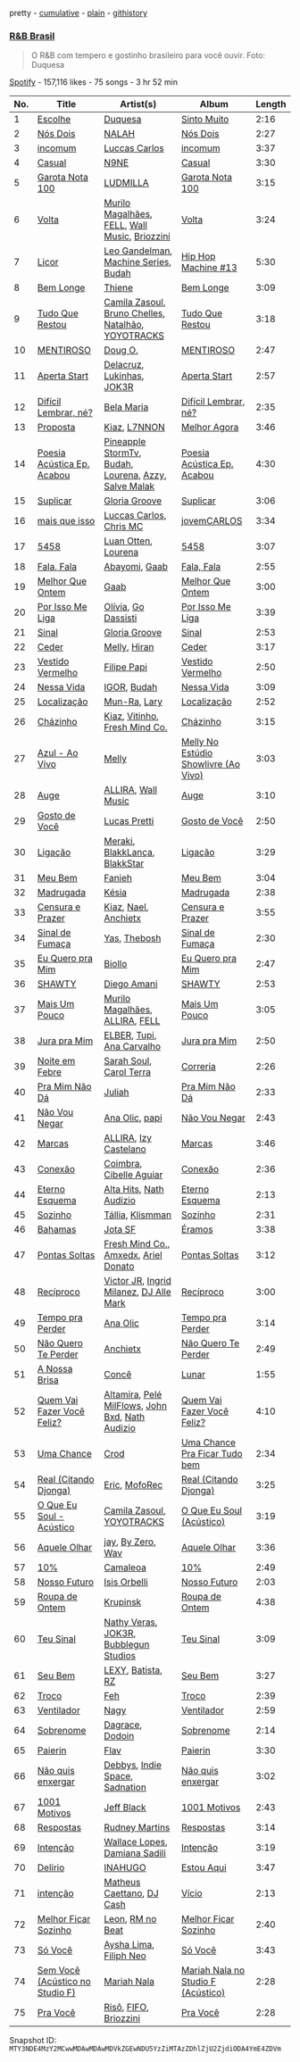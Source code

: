 pretty - [cumulative](/playlists/cumulative/37i9dQZF1DX6EQe4DjJNfI.md) - [plain](/playlists/plain/37i9dQZF1DX6EQe4DjJNfI) - [githistory](https://github.githistory.xyz/mackorone/spotify-playlist-archive/blob/main/playlists/plain/37i9dQZF1DX6EQe4DjJNfI)

### [R&B Brasil](https://open.spotify.com/playlist/37i9dQZF1DX6EQe4DjJNfI)

> O R&B com tempero e gostinho brasileiro para você ouvir\. Foto: Duquesa

[Spotify](https://open.spotify.com/user/spotify) - 157,116 likes - 75 songs - 3 hr 52 min

| No. | Title | Artist(s) | Album | Length |
|---|---|---|---|---|
| 1 | [Escolhe](https://open.spotify.com/track/23XhqZ7lPY9eaBkVA2MMYA) | [Duquesa](https://open.spotify.com/artist/1JlC6XG7lkwT6GzgQB9xOx) | [Sinto Muito](https://open.spotify.com/album/2KL9wBrkZmBeElWCKBuAiV) | 2:16 |
| 2 | [Nós Dois](https://open.spotify.com/track/3OSKdxDJ15q682cx1NF0ne) | [NALAH](https://open.spotify.com/artist/6ETEPWJAjX1ZwlvkcRX5t8) | [Nós Dois](https://open.spotify.com/album/7xKWFFnBKO9EM0GpWQ4JmY) | 2:27 |
| 3 | [incomum](https://open.spotify.com/track/70zl4IbecZee4V3YubNt4J) | [Luccas Carlos](https://open.spotify.com/artist/5WFFFHVqeVk5tLuYh2KjQy) | [incomum](https://open.spotify.com/album/2jpFAKZ13KRb8EqChWMBON) | 3:37 |
| 4 | [Casual](https://open.spotify.com/track/6FFsKesuw6oJKJ0WACbpPn) | [N9NE](https://open.spotify.com/artist/15alwx15s1tZ2Gl9zF6Abv) | [Casual](https://open.spotify.com/album/6ACqA0GV9YblnMQPIS93Zu) | 3:30 |
| 5 | [Garota Nota 100](https://open.spotify.com/track/7eA6fYJFYjGLrqpMYhRTAo) | [LUDMILLA](https://open.spotify.com/artist/3CDoRporvSjdzTrm99a3gi) | [Garota Nota 100](https://open.spotify.com/album/40x6HLtvlgqwUmp9O4mzKi) | 3:15 |
| 6 | [Volta](https://open.spotify.com/track/1jcpYFepwi07ZSuq5H0m5z) | [Murilo Magalhães](https://open.spotify.com/artist/4TlfxFPeRDsDbWxm3iBt9A), [FELL](https://open.spotify.com/artist/0tiAA1lSHnRZapINp4gMBB), [Wall Music](https://open.spotify.com/artist/6pr9Hwh9K76ZUN2l6F4SjI), [Briozzini](https://open.spotify.com/artist/3F7B2VzJ2nvWQPKEQuBHTj) | [Volta](https://open.spotify.com/album/62zSQrFRSQI9dsJS1Uw8TL) | 3:24 |
| 7 | [Licor](https://open.spotify.com/track/62LSep7P2d7uPyDdMMuemr) | [Leo Gandelman](https://open.spotify.com/artist/7q1dPac1mIOp9NZX12ApbW), [Machine Series](https://open.spotify.com/artist/1xu1L93nrtesFrEuWRTqJG), [Budah](https://open.spotify.com/artist/08zSkHjCY3ypH4gdBVHWgO) | [Hip Hop Machine \#13](https://open.spotify.com/album/6NHVEU2tX4VYNs6t9aFBkP) | 5:30 |
| 8 | [Bem Longe](https://open.spotify.com/track/2vshespmRvtcximTIzQvB2) | [Thiene](https://open.spotify.com/artist/2Jh7MhQqgXwm1wagSuBoZS) | [Bem Longe](https://open.spotify.com/album/3B9sABomz6c9CwXBFXhW6a) | 3:09 |
| 9 | [Tudo Que Restou](https://open.spotify.com/track/74toZVkoAZ54tqvZUq9SUd) | [Camila Zasoul](https://open.spotify.com/artist/48L62vfIzemLRdkT35IeqH), [Bruno Chelles](https://open.spotify.com/artist/0QRmYyPJ4gzQmSVWMYgF2d), [Natalhão](https://open.spotify.com/artist/5ptoEbRZaVPuPXvWdsRrWc), [YOYOTRACKS](https://open.spotify.com/artist/0X813faPRmYEvgsc5foonA) | [Tudo Que Restou](https://open.spotify.com/album/12EYliAELcrqAMM2xgsAvK) | 3:18 |
| 10 | [MENTIROSO](https://open.spotify.com/track/2pWh0qXT9466a6HwMf9I1W) | [Doug O.](https://open.spotify.com/artist/1mj6W331lVCliU08OYyMg0) | [MENTIROSO](https://open.spotify.com/album/4M1ABS74NBYnrsXMSEQIRV) | 2:47 |
| 11 | [Aperta Start](https://open.spotify.com/track/6ByLwg9h4FEHbk1TdDAIdM) | [Delacruz](https://open.spotify.com/artist/1MzXJ8AaHdidMAnjgcahS4), [Lukinhas](https://open.spotify.com/artist/0vsOB7tW4ItHtdZBzKQZxp), [JOK3R](https://open.spotify.com/artist/2YvHMMn0rYDvE3rs6dqzhq) | [Aperta Start](https://open.spotify.com/album/70KB2kysyDwhfToulSQ5gs) | 2:57 |
| 12 | [Difícil Lembrar, né?](https://open.spotify.com/track/6mhwRdefbNqGiP2ZpMKY64) | [Bela Maria](https://open.spotify.com/artist/3PiRpeHMxOFToEs65CZQCv) | [Difícil Lembrar, né?](https://open.spotify.com/album/3cWgakSoHecbeSgiyB51kM) | 2:35 |
| 13 | [Proposta](https://open.spotify.com/track/1TLFwJfrTZgoX4bYWidddd) | [Kiaz](https://open.spotify.com/artist/6Ae0wz09vBFYZXJ2bJAKUl), [L7NNON](https://open.spotify.com/artist/0JjPiLQNgAFaEkwoy56B1C) | [Melhor Agora](https://open.spotify.com/album/71GFZXdtEJiLy3KH4GfLOi) | 3:46 |
| 14 | [Poesia Acústica Ep\. Acabou](https://open.spotify.com/track/0oHUP66PMEiy7itEGM0EpY) | [Pineapple StormTv](https://open.spotify.com/artist/09U6hmCerKcIJrixubiBjm), [Budah](https://open.spotify.com/artist/08zSkHjCY3ypH4gdBVHWgO), [Lourena](https://open.spotify.com/artist/3jLj1sAQaEpLpktyJmyGIh), [Azzy](https://open.spotify.com/artist/1uf8uSErmKc3JVtmjVBZ83), [Salve Malak](https://open.spotify.com/artist/7zxFc10N9BP2lg73b8cwZ0) | [Poesia Acústica Ep\. Acabou](https://open.spotify.com/album/2ejKEkRgh3uruTbgFEUbOG) | 4:30 |
| 15 | [Suplicar](https://open.spotify.com/track/2HmwK2dChMGAOv3gd2HQiN) | [Gloria Groove](https://open.spotify.com/artist/7rXMvXRnWHaSwnVvPeUUfw) | [Suplicar](https://open.spotify.com/album/1rbmSJSM5ie2j5zIH7Nf0X) | 3:06 |
| 16 | [mais que isso](https://open.spotify.com/track/0d5NlGvOFGrr66MDGX3W00) | [Luccas Carlos](https://open.spotify.com/artist/5WFFFHVqeVk5tLuYh2KjQy), [Chris MC](https://open.spotify.com/artist/0obu7Om4zu9ahul5DI4JtY) | [jovemCARLOS](https://open.spotify.com/album/0YAr9017bY6ojo4GGk7ijC) | 3:34 |
| 17 | [5458](https://open.spotify.com/track/6sJRnHsNWIT2yoW5Uhp1bs) | [Luan Otten](https://open.spotify.com/artist/7tcFzUKSICkJWCZzWs4htq), [Lourena](https://open.spotify.com/artist/3jLj1sAQaEpLpktyJmyGIh) | [5458](https://open.spotify.com/album/530LB9H9MD7SmG5QbnvNsV) | 3:07 |
| 18 | [Fala, Fala](https://open.spotify.com/track/1OCTC8kofWuBp07FZIlUIX) | [Abayomi](https://open.spotify.com/artist/2uDMCuJTV24DEJJh4p5dc0), [Gaab](https://open.spotify.com/artist/2iK1rsbYstkSVn57M4s8ut) | [Fala, Fala](https://open.spotify.com/album/3VcWCaee9yKQEvioedeEYn) | 2:55 |
| 19 | [Melhor Que Ontem](https://open.spotify.com/track/0TpDDNhAvukWiJL9SjEe9O) | [Gaab](https://open.spotify.com/artist/2iK1rsbYstkSVn57M4s8ut) | [Melhor Que Ontem](https://open.spotify.com/album/6FMd26Sy35kd9boORkrOnT) | 3:00 |
| 20 | [Por Isso Me Liga](https://open.spotify.com/track/3uzwO1NH7TP6ftntaRGTYO) | [Olívia](https://open.spotify.com/artist/2ujvd2c3fhWYQAzC9mT8UQ), [Go Dassisti](https://open.spotify.com/artist/6dHnnLJitCxdFTt9QmSQ8G) | [Por Isso Me Liga](https://open.spotify.com/album/7E8sreIOIJeKUHj72Qmmsh) | 3:39 |
| 21 | [Sinal](https://open.spotify.com/track/22LwBcXDGHtydEh2nInF30) | [Gloria Groove](https://open.spotify.com/artist/7rXMvXRnWHaSwnVvPeUUfw) | [Sinal](https://open.spotify.com/album/7kTIn9P8tgfA5fxxdvAcwh) | 2:53 |
| 22 | [Ceder](https://open.spotify.com/track/6kTqxXfCTgWMWWrMlpBGFm) | [Melly](https://open.spotify.com/artist/7a7n9ka0Mnevq19mOU8tcW), [Hiran](https://open.spotify.com/artist/590jgrhOiQjSIASrY4mwPW) | [Ceder](https://open.spotify.com/album/2U7SgeSUNChbpRuNzng2OS) | 3:17 |
| 23 | [Vestido Vermelho](https://open.spotify.com/track/11xqJp6dCzVm3PxEroeVih) | [Filipe Papi](https://open.spotify.com/artist/4PIbPYHfWC6FC2RL6livhm) | [Vestido Vermelho](https://open.spotify.com/album/06vVPATP7xd4AvQzeevpss) | 2:50 |
| 24 | [Nessa Vida](https://open.spotify.com/track/78eJoR6E6kNzjxol1AqWPH) | [IGOR](https://open.spotify.com/artist/4zCVTLvRnKYmkVyCxfV2ny), [Budah](https://open.spotify.com/artist/08zSkHjCY3ypH4gdBVHWgO) | [Nessa Vida](https://open.spotify.com/album/1ZoVkAPWCNgOCpRhZH1LgE) | 3:09 |
| 25 | [Localização](https://open.spotify.com/track/5UeR1CuDo4rrSjK3RyD0nV) | [Mun\-Ra](https://open.spotify.com/artist/0TCMOxaDMS40afITXwbE96), [Lary](https://open.spotify.com/artist/4qn9aKmT3CaRVPWnlTQCwX) | [Localização](https://open.spotify.com/album/722X2OqhnEkVCk1kDP3IMl) | 2:52 |
| 26 | [Cházinho](https://open.spotify.com/track/65NHHBrdCc5PuZkSFyICC2) | [Kiaz](https://open.spotify.com/artist/6Ae0wz09vBFYZXJ2bJAKUl), [Vitinho](https://open.spotify.com/artist/09djLPsTydbIFC9duW5mQp), [Fresh Mind Co.](https://open.spotify.com/artist/3shBNuvo8XyNthoiWNaCYc) | [Cházinho](https://open.spotify.com/album/79mcJaBbFTsuDkOhOmFca6) | 3:15 |
| 27 | [Azul \- Ao Vivo](https://open.spotify.com/track/2JmhvM1syXJaFfvgZJk2Nw) | [Melly](https://open.spotify.com/artist/7a7n9ka0Mnevq19mOU8tcW) | [Melly No Estúdio Showlivre \(Ao Vivo\)](https://open.spotify.com/album/5oOI1V71lvqBKzfQAyvkKK) | 3:03 |
| 28 | [Auge](https://open.spotify.com/track/63ft1sslYXqdYttGDQL99T) | [ALLIRA](https://open.spotify.com/artist/1YaRssOooph4Aj4faAS8VS), [Wall Music](https://open.spotify.com/artist/6pr9Hwh9K76ZUN2l6F4SjI) | [Auge](https://open.spotify.com/album/3VeBQmFmne7gU4xU6jqlGu) | 3:10 |
| 29 | [Gosto de Você](https://open.spotify.com/track/75YFJjfgVCM46P6UUfGhDx) | [Lucas Pretti](https://open.spotify.com/artist/248XKLuHF7rx0BAJmgq1Op) | [Gosto de Você](https://open.spotify.com/album/4AL19qe0DttWN5gcCxsKrw) | 2:50 |
| 30 | [Ligação](https://open.spotify.com/track/0EsziAlF3lAdqTxzwxP2kA) | [Meraki](https://open.spotify.com/artist/2y8PQh31BuCKxhKVmavWWs), [BlakkLança](https://open.spotify.com/artist/1NgGByizxiFLxa0jtHiXQo), [BlakkStar](https://open.spotify.com/artist/0xOEY6ZB9xhdW3SnfmlgvX) | [Ligação](https://open.spotify.com/album/4voB6EnfiNGT4BKJ2Hg1IG) | 3:29 |
| 31 | [Meu Bem](https://open.spotify.com/track/6vqzZxu7AUW7Idg4aGBt1i) | [Fanieh](https://open.spotify.com/artist/2ervTUezJd1gGsYHZaNXfN) | [Meu Bem](https://open.spotify.com/album/2bo02n8YzdGhdbUGbKLj5h) | 3:04 |
| 32 | [Madrugada](https://open.spotify.com/track/3nnTMeA0kY49f4monAnGSq) | [Késia](https://open.spotify.com/artist/1gZaDWPWgzRhSQA0Aui2m2) | [Madrugada](https://open.spotify.com/album/4zntUGntUiylFop68gZFiw) | 2:38 |
| 33 | [Censura e Prazer](https://open.spotify.com/track/74YV7f17mNoqNleCiZ1CUi) | [Kiaz](https://open.spotify.com/artist/6Ae0wz09vBFYZXJ2bJAKUl), [Nael](https://open.spotify.com/artist/7Ma72ox89biP5cDxmysAFM), [Anchietx](https://open.spotify.com/artist/0Ld8rJ0rdAEAi2oe6seDEp) | [Censura e Prazer](https://open.spotify.com/album/6GVlO9fjTtVFxQFSIvODog) | 3:55 |
| 34 | [Sinal de Fumaça](https://open.spotify.com/track/76M93slEhL9Q9MEvbxycbe) | [Yas](https://open.spotify.com/artist/3tFl0Vh4EoMvMutypugPYO), [Thebosh](https://open.spotify.com/artist/6NCFegwTfE1dbVEOPrAGxI) | [Sinal de Fumaça](https://open.spotify.com/album/5OkI6zKfhKzl1w3CjpvnOi) | 2:30 |
| 35 | [Eu Quero pra Mim](https://open.spotify.com/track/4nXuUKg9sveh2T9mITEhrA) | [Biollo](https://open.spotify.com/artist/2fkazGgn5K5YNPRztNR4pF) | [Eu Quero pra Mim](https://open.spotify.com/album/6AGNmDcbCGfpeQf86DMtRo) | 2:47 |
| 36 | [SHAWTY](https://open.spotify.com/track/75liZXV6t18aVko4JTjkkm) | [Diego Amani](https://open.spotify.com/artist/7C4JFPMFLycKlz7m7KKfgu) | [SHAWTY](https://open.spotify.com/album/1jmxpG3tlqWxDYUyFU1FhF) | 2:53 |
| 37 | [Mais Um Pouco](https://open.spotify.com/track/5IyQlAH7GTfmZClRGGHBEh) | [Murilo Magalhães](https://open.spotify.com/artist/4TlfxFPeRDsDbWxm3iBt9A), [ALLIRA](https://open.spotify.com/artist/1YaRssOooph4Aj4faAS8VS), [FELL](https://open.spotify.com/artist/0tiAA1lSHnRZapINp4gMBB) | [Mais Um Pouco](https://open.spotify.com/album/66BaEyvRh9L7VjGGMF0tgs) | 3:05 |
| 38 | [Jura pra Mim](https://open.spotify.com/track/5QW2JtmBB42eTfv5Wyu49a) | [ELBER](https://open.spotify.com/artist/0UGner7q3Cy5DfIWnCKBJM), [Tupi](https://open.spotify.com/artist/4VPfdVmQ3Lm86SOPgaCsCf), [Ana Carvalho](https://open.spotify.com/artist/6nMoGl0eFghgYr5R2pITWz) | [Jura pra Mim](https://open.spotify.com/album/11AB3THEnYaRPkF3V5bG7D) | 2:50 |
| 39 | [Noite em Febre](https://open.spotify.com/track/46T1WRW3KTm0kReMW0cCJZ) | [Sarah Soul](https://open.spotify.com/artist/1V1MSClQaA45C4QG3my6Xv), [Carol Terra](https://open.spotify.com/artist/322TdXC5aJjj4jFTtmFiJp) | [Correria](https://open.spotify.com/album/6IapQS07s6lMRIX0MTMEjQ) | 2:26 |
| 40 | [Pra Mim Não Dá](https://open.spotify.com/track/7hmuEsmtvu4GpMlYjXD6zu) | [Juliah](https://open.spotify.com/artist/5iUxzlKaTdzdvH0Fwmz002) | [Pra Mim Não Dá](https://open.spotify.com/album/6b9pPvAJf6rJZfikk7681K) | 2:33 |
| 41 | [Não Vou Negar](https://open.spotify.com/track/5nI2kzArRG6tU2SlNTE0ja) | [Ana Olic](https://open.spotify.com/artist/1gJq1KdpkUUygT6tgrnkiY), [papi](https://open.spotify.com/artist/7IRAaMPxRHYKEjzDxUBguu) | [Não Vou Negar](https://open.spotify.com/album/3YdAoZKOwdbd29jKSwuknb) | 2:43 |
| 42 | [Marcas](https://open.spotify.com/track/29uluLs7czmA7gFCyyjxkS) | [ALLIRA](https://open.spotify.com/artist/1YaRssOooph4Aj4faAS8VS), [Izy Castelano](https://open.spotify.com/artist/2rAYpmc0WnoH9zOcDMQwjq) | [Marcas](https://open.spotify.com/album/0o45SHCsgRZeFg0MYhhtMh) | 3:46 |
| 43 | [Conexão](https://open.spotify.com/track/162nE0evxH5RWNWIBPALmk) | [Coimbra](https://open.spotify.com/artist/5LdNCH2d2i6B3wb7jSPEAy), [Cibelle Aguiar](https://open.spotify.com/artist/3H3sS2mT49ihOlKR4EiEpu) | [Conexão](https://open.spotify.com/album/2rN91P7qGJ70V5cFO3Hl43) | 2:36 |
| 44 | [Eterno Esquema](https://open.spotify.com/track/50ZKf2oN3IxLTopIoogSGz) | [Alta Hits](https://open.spotify.com/artist/5gSCmAPeZWVeVIfW2i2Pyv), [Nath Audizio](https://open.spotify.com/artist/3Dmm7O6YrB38y8JbvA3zwK) | [Eterno Esquema](https://open.spotify.com/album/3VSXJcf6akK061vzZTISkB) | 2:13 |
| 45 | [Sozinho](https://open.spotify.com/track/7m75tNUYyt3Bz21tIDdq3j) | [Tállia](https://open.spotify.com/artist/4WVJKn89nXJQunOVVkcfDj), [Klismman](https://open.spotify.com/artist/3jZdI7WRp6aZdMA6OgvVxJ) | [Sozinho](https://open.spotify.com/album/31NtdfxBPy3XzI0CpxuY7d) | 2:31 |
| 46 | [Bahamas](https://open.spotify.com/track/1YWbYVHpotGLTpQ0wgji3Z) | [Jota SF](https://open.spotify.com/artist/4ztJeuWS0uCCvhSHcO76ib) | [Éramos](https://open.spotify.com/album/3zfJsn2QgHYbRJa6wZTG9i) | 3:38 |
| 47 | [Pontas Soltas](https://open.spotify.com/track/7ESVKGM7Vql3SGqejbJ3DQ) | [Fresh Mind Co.](https://open.spotify.com/artist/3shBNuvo8XyNthoiWNaCYc), [Amxedx](https://open.spotify.com/artist/0rP1RgNU08Y99fjfdwH3h0), [Ariel Donato](https://open.spotify.com/artist/7H3XEvrS2PsNzM76MczgHJ) | [Pontas Soltas](https://open.spotify.com/album/1WQgU6bnnSvV0KtkxHu2bQ) | 3:12 |
| 48 | [Recíproco](https://open.spotify.com/track/2Na1FNsaKX5WmLjEVVPVNt) | [Victor JR](https://open.spotify.com/artist/3p0GexHIGvyoEQUpb2Nnlo), [Ingrid Milanez](https://open.spotify.com/artist/3ucZWCjRRupT8LDfqaoRZJ), [DJ Alle Mark](https://open.spotify.com/artist/7wik2rNV6wtZP98hHaspHQ) | [Recíproco](https://open.spotify.com/album/2ci8q15b2oS4tn7uYImo3E) | 3:00 |
| 49 | [Tempo pra Perder](https://open.spotify.com/track/2vS4o51fwVyYrDF54w5O0R) | [Ana Olic](https://open.spotify.com/artist/1gJq1KdpkUUygT6tgrnkiY) | [Tempo pra Perder](https://open.spotify.com/album/6qePnDPq4XJnpJxaGf5lxF) | 3:14 |
| 50 | [Não Quero Te Perder](https://open.spotify.com/track/5m2DgR3ZWv1GYwF9NPh4mP) | [Anchietx](https://open.spotify.com/artist/0Ld8rJ0rdAEAi2oe6seDEp) | [Não Quero Te Perder](https://open.spotify.com/album/5ndAdf9telWSbdHoy8IYh0) | 2:49 |
| 51 | [A Nossa Brisa](https://open.spotify.com/track/4Gj5XLeuNou9qVrPhPbvUy) | [Concê](https://open.spotify.com/artist/2XAAXX1lPag133UUSPwXBE) | [Lunar](https://open.spotify.com/album/2ogvDeyLlnIXfnMFTUhCuf) | 1:55 |
| 52 | [Quem Vai Fazer Você Feliz?](https://open.spotify.com/track/1tE34sFD7UkGqTHzUDwhN6) | [Altamira](https://open.spotify.com/artist/12xPPAGu03vdZR3AmWNIxZ), [Pelé MilFlows](https://open.spotify.com/artist/4WbHbolEKZIhnkO2xv2Lm0), [John Bxd](https://open.spotify.com/artist/5PvvzrZ16XGd0VoU2FvUR8), [Nath Audizio](https://open.spotify.com/artist/3Dmm7O6YrB38y8JbvA3zwK) | [Quem Vai Fazer Você Feliz?](https://open.spotify.com/album/4PJDIaZRbnsolFvvJJ78TB) | 4:10 |
| 53 | [Uma Chance](https://open.spotify.com/track/2QPZQP2MDGC5ePtfSI9ihO) | [Crod](https://open.spotify.com/artist/1VI8uzUXTMpjdIvM6Rsh0j) | [Uma Chance Pra Ficar Tudo bem](https://open.spotify.com/album/3E7fL2Muf5c8OvC8A54Mp3) | 2:34 |
| 54 | [Real \(Citando Djonga\)](https://open.spotify.com/track/04WuhfAZ2E2pOsT6MjfHOS) | [Eric](https://open.spotify.com/artist/2fcyt54Qa9MnroxsOJkSeT), [MofoRec](https://open.spotify.com/artist/68Qpumlcdj1323iyuotmLn) | [Real \(Citando Djonga\)](https://open.spotify.com/album/08Yhvx5F6NvLrVUA6t4hgb) | 3:25 |
| 55 | [O Que Eu Soul \- Acústico](https://open.spotify.com/track/5nde5dfB24TXkLSrIHor51) | [Camila Zasoul](https://open.spotify.com/artist/48L62vfIzemLRdkT35IeqH), [YOYOTRACKS](https://open.spotify.com/artist/0X813faPRmYEvgsc5foonA) | [O Que Eu Soul \(Acústico\)](https://open.spotify.com/album/5DCyIxkkD7LSErRyBS26oC) | 3:19 |
| 56 | [Aquele Olhar](https://open.spotify.com/track/3MLYbQcGGoOkdjTCh4RI1O) | [jay](https://open.spotify.com/artist/2gqq586gzI7e78XfL1Px3m), [By Zero](https://open.spotify.com/artist/2bzreBUv7BOuRtNBUK5PuJ), [Wav](https://open.spotify.com/artist/7iLM6Q1zaaBEfulJi73b69) | [Aquele Olhar](https://open.spotify.com/album/65OCrX0tox26Lzjb1kV6QL) | 3:36 |
| 57 | [10%](https://open.spotify.com/track/0liXZVfUKI5Jttqoipnavz) | [Camaleoa](https://open.spotify.com/artist/5LijwxkcAViVr8bMwdYHwk) | [10%](https://open.spotify.com/album/1DFnXp9kPkp2GpUrUubx1O) | 2:49 |
| 58 | [Nosso Futuro](https://open.spotify.com/track/3s4ao4kuMbya51WvYQzMn6) | [Isis Orbelli](https://open.spotify.com/artist/4rflqymMDgNe10ldH5lGCY) | [Nosso Futuro](https://open.spotify.com/album/7uqpzYwoY5m2x9lQJVkCvF) | 2:03 |
| 59 | [Roupa de Ontem](https://open.spotify.com/track/5DNmIznDtyTJrkmAXdeFnl) | [Krupinsk](https://open.spotify.com/artist/5gLgoNI5QB6Osvi7aQwe5S) | [Roupa de Ontem](https://open.spotify.com/album/7eIK3jKOyfdsnj1PaalMVa) | 4:38 |
| 60 | [Teu Sinal](https://open.spotify.com/track/1Jdsw1yunMP4tRTLibsY0J) | [Nathy Veras](https://open.spotify.com/artist/3zt8fOqNT5MJuHewiE482i), [JOK3R](https://open.spotify.com/artist/2YvHMMn0rYDvE3rs6dqzhq), [Bubblegun Studios](https://open.spotify.com/artist/4vqazZms8Y4wPQM6rbtOGx) | [Teu Sinal](https://open.spotify.com/album/4qOMdPxlwo1d1asnXjTnlW) | 3:09 |
| 61 | [Seu Bem](https://open.spotify.com/track/4WIHw5omFiZSVUl52GsVUG) | [LEXY](https://open.spotify.com/artist/1jsbcRHlNmr4AATn3bVhOd), [Batista](https://open.spotify.com/artist/5P7LznAMG6vFpraIIoE3qp), [RZ](https://open.spotify.com/artist/5OWjhQcHTvSP9fCGeiDSaf) | [Seu Bem](https://open.spotify.com/album/50ZHYvn0wbeJoKHt65kU5l) | 3:27 |
| 62 | [Troco](https://open.spotify.com/track/3lL3rifI9DsdbApt8Lidkr) | [Feh](https://open.spotify.com/artist/3bMQmsnuvak2a7fOQagiCP) | [Troco](https://open.spotify.com/album/5Vl5m3qaYvCf6Q1Q0xRI7V) | 2:39 |
| 63 | [Ventilador](https://open.spotify.com/track/5pks7N1kfqxMjh44BktzGM) | [Nagy](https://open.spotify.com/artist/2QX3kFP9WdmGPeFKPfd9Mv) | [Ventilador](https://open.spotify.com/album/53ARAS1GKpLQYtHusiYkUs) | 2:59 |
| 64 | [Sobrenome](https://open.spotify.com/track/7lfKqObVLqhJ8O5PF8UwtW) | [Dagrace](https://open.spotify.com/artist/5RWAfDPfPQklvfe40tNxWT), [Dodoin](https://open.spotify.com/artist/4I0iZ0003sCk7k5eHKzKh1) | [Sobrenome](https://open.spotify.com/album/5CXvCpwUJ9GdHjumehKIQ7) | 2:14 |
| 65 | [Paierin](https://open.spotify.com/track/5GJdLyGpBrNUqlRvAkle7C) | [Flav](https://open.spotify.com/artist/6xGwyLGDSwopnsGl5pgODv) | [Paierin](https://open.spotify.com/album/0hESxkjm8AdfWRU5brCRIt) | 3:30 |
| 66 | [Não quis enxergar](https://open.spotify.com/track/6QxqoEinReEb5KuWIQhQB8) | [Debbys](https://open.spotify.com/artist/1u77sNbUjAaku0o9mcpi6z), [Indie Space](https://open.spotify.com/artist/0W1Rb8JlinMAExLtluwWxr), [Sadnation](https://open.spotify.com/artist/03eBztaT761cekpkMOZEDY) | [Não quis enxergar](https://open.spotify.com/album/2J73R8Jzjx5ILRLBxuMo9A) | 3:02 |
| 67 | [1001 Motivos](https://open.spotify.com/track/58BRMUXVVwe3haP1jlZBuo) | [Jeff Black](https://open.spotify.com/artist/0C2oPRdGxKKSBMvmAcSUrs) | [1001 Motivos](https://open.spotify.com/album/5WBUhncmkdthBpkab2acDS) | 2:43 |
| 68 | [Respostas](https://open.spotify.com/track/0BBMLP4VTmfarmL2QjCazW) | [Rudney Martins](https://open.spotify.com/artist/7sWAMRfTAlB6HXHnWCfpIL) | [Respostas](https://open.spotify.com/album/6U5Td6JlzcbbVWBwuzrQN5) | 3:14 |
| 69 | [Intenção](https://open.spotify.com/track/40rijjvXbyX6alCMtM2r3Z) | [Wallace Lopes](https://open.spotify.com/artist/3SCWQkVBlN3uvNQoXSHCAN), [Damiana Sadili](https://open.spotify.com/artist/3hbg9yKFggp4UmquEPpgd5) | [Intenção](https://open.spotify.com/album/3GtRC63GLxKHEq2o7j95A8) | 3:19 |
| 70 | [Delírio](https://open.spotify.com/track/3XzYdM3XYfrdWInWct8moG) | [INAHUGO](https://open.spotify.com/artist/7mDupUmoe1y83y1XP5lQGR) | [Estou Aqui](https://open.spotify.com/album/2DpZXcJODNkdKOVxrmyXgr) | 3:47 |
| 71 | [intenção](https://open.spotify.com/track/0skj9KDlD6sFf7RB8SgWB4) | [Matheus Caettano](https://open.spotify.com/artist/7s0WoVMuWmgKszwmct3sB1), [DJ Cash](https://open.spotify.com/artist/2k6tWKmfbOKF1I8Vyft2XZ) | [Vício](https://open.spotify.com/album/1Xc3wQDbAv60BjFIcUoy59) | 2:13 |
| 72 | [Melhor Ficar Sozinho](https://open.spotify.com/track/4vtzVyzc2pdw5vdg5nA5bn) | [Leon](https://open.spotify.com/artist/0grtw6LqS6bemrDRJrf1zl), [RM no Beat](https://open.spotify.com/artist/0l2UV4PlNSSXoiIDgjjZ8t) | [Melhor Ficar Sozinho](https://open.spotify.com/album/191sqhnSI1Mfp0h0Hg8sZC) | 2:40 |
| 73 | [Só Você](https://open.spotify.com/track/4xXTMynUAc9pRq0DXLC8f3) | [Aysha Lima](https://open.spotify.com/artist/2PIknYaeoCcwkNQ8leGQ7U), [Filiph Neo](https://open.spotify.com/artist/5CrfWOM93nq6YMF6lvWuLv) | [Só Você](https://open.spotify.com/album/4k8YNiDI2cA6mAcNQselNg) | 3:43 |
| 74 | [Sem Você \(Acústico no Studio F\)](https://open.spotify.com/track/3ShZp3yVmjUFEcNml4MSEt) | [Mariah Nala](https://open.spotify.com/artist/3R6G1zji15XrM717bIMqEC) | [Mariah Nala no Studio F \(Acústico\)](https://open.spotify.com/album/4nWfjD2QTrxHt8HOesIj67) | 2:28 |
| 75 | [Pra Você](https://open.spotify.com/track/2WsXjgk3SAO9iSjFq9KteU) | [Risô](https://open.spotify.com/artist/7uYVtd6jZBcSSkJQozcGw2), [FIFO](https://open.spotify.com/artist/35gtv5W1SQ8Oj9jP85QfQ4), [Briozzini](https://open.spotify.com/artist/3F7B2VzJ2nvWQPKEQuBHTj) | [Pra Você](https://open.spotify.com/album/2mecm3batbb0siwrRmaZRK) | 2:28 |

Snapshot ID: `MTY3NDE4MzY2MCwwMDAwMDAwMDVkZGEwNDU5YzZiMTAzZDhlZjU2ZjdiODA4YmE4ZDVm`
